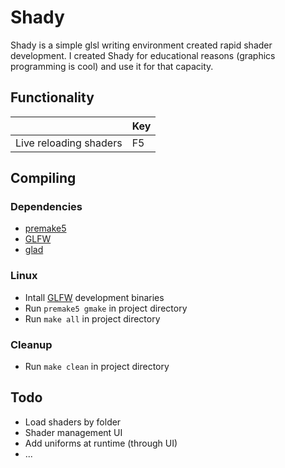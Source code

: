# Shady
Shady is a simple glsl writing environment created rapid shader development. I created Shady for educational reasons (graphics programming is cool) and use it
for that capacity.

## Functionality

||Key|
|-|-|
|Live reloading shaders| F5 |

## Compiling
### Dependencies
- [premake5](https://premake.github.io/)
- [GLFW](glfw.org)
- [glad](https://glad.dav1d.de/)

### Linux
- Intall [GLFW](glfw.org) development binaries
- Run `premake5 gmake` in project directory
- Run `make all` in project directory

### Cleanup
- Run `make clean` in project directory

## Todo
- Load shaders by folder
- Shader management UI
- Add uniforms at runtime (through UI)
- ...

<!-- ## Showcase -->

